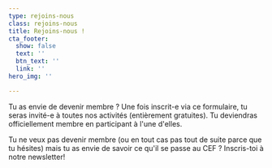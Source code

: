 ```yaml
---
type: rejoins-nous
class: rejoins-nous
title: Rejoins-nous !
cta_footer:
  show: false
  text: ''
  btn_text: ''
  link: ''
hero_img: ''

---
```

Tu as envie de devenir membre ? Une fois inscrit-e via ce formulaire, tu seras invité-e à toutes nos activités (entièrement gratuites). Tu deviendras officiellement membre en participant à l'une d'elles.

Tu ne veux pas devenir membre (ou en tout cas pas tout de suite parce que tu hésites) mais tu as envie de savoir ce qu'il se passe au CEF ? Inscris-toi à notre newsletter!